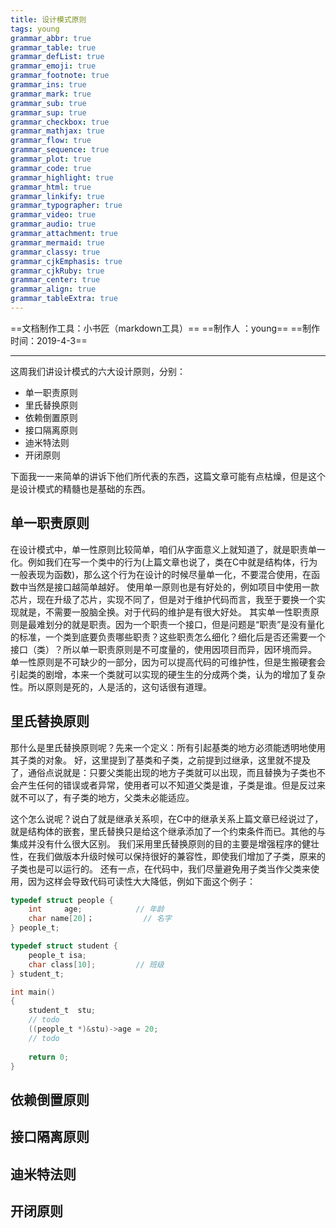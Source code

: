 ```yaml
---
title: 设计模式原则
tags: young
grammar_abbr: true
grammar_table: true
grammar_defList: true
grammar_emoji: true
grammar_footnote: true
grammar_ins: true
grammar_mark: true
grammar_sub: true
grammar_sup: true
grammar_checkbox: true
grammar_mathjax: true
grammar_flow: true
grammar_sequence: true
grammar_plot: true
grammar_code: true
grammar_highlight: true
grammar_html: true
grammar_linkify: true
grammar_typographer: true
grammar_video: true
grammar_audio: true
grammar_attachment: true
grammar_mermaid: true
grammar_classy: true
grammar_cjkEmphasis: true
grammar_cjkRuby: true
grammar_center: true
grammar_align: true
grammar_tableExtra: true
---
```

==文档制作工具：小书匠（markdown工具）==
==制作人     ：young==
==制作时间：2019-4-3==


----------

这周我们讲设计模式的六大设计原则，分别：

* 单一职责原则
* 里氏替换原则
* 依赖倒置原则
* 接口隔离原则
* 迪米特法则
* 开闭原则

下面我一一来简单的讲诉下他们所代表的东西，这篇文章可能有点枯燥，但是这个是设计模式的精髓也是基础的东西。

## 单一职责原则

在设计模式中，单一性原则比较简单，咱们从字面意义上就知道了，就是职责单一化。例如我们在写一个类中的行为(上篇文章也说了，类在C中就是结构体，行为一般表现为函数)，那么这个行为在设计的时候尽量单一化，不要混合使用，在函数中当然是接口越简单越好。
使用单一原则也是有好处的，例如项目中使用一款芯片，现在升级了芯片，实现不同了，但是对于维护代码而言，我至于要换一个实现就是，不需要一股脑全换。对于代码的维护是有很大好处。
其实单一性职责原则是最难划分的就是职责。因为一个职责一个接口，但是问题是“职责”是没有量化的标准，一个类到底要负责哪些职责？这些职责怎么细化？细化后是否还需要一个接口（类）？所以单一职责原则是不可度量的，使用因项目而异，因环境而异。
单一性原则是不可缺少的一部分，因为可以提高代码的可维护性，但是生搬硬套会引起类的剧增，本来一个类就可以实现的硬生生的分成两个类，认为的增加了复杂性。所以原则是死的，人是活的，这句话很有道理。

## 里氏替换原则

那什么是里氏替换原则呢？先来一个定义：所有引起基类的地方必须能透明地使用其子类的对象。
好，这里提到了基类和子类，之前提到过继承，这里就不提及了，通俗点说就是：只要父类能出现的地方子类就可以出现，而且替换为子类也不会产生任何的错误或者异常，使用者可以不知道父类是谁，子类是谁。但是反过来就不可以了，有子类的地方，父类未必能适应。

这个怎么说呢？说白了就是继承关系呗，在C中的继承关系上篇文章已经说过了，就是结构体的嵌套，里氏替换只是给这个继承添加了一个约束条件而已。其他的与集成并没有什么很大区别。
我们采用里氏替换原则的目的主要是增强程序的健壮性，在我们做版本升级时候可以保持很好的兼容性，即使我们增加了子类，原来的子类也是可以运行的。
还有一点，在代码中，我们尽量避免用子类当作父类来使用，因为这样会导致代码可读性大大降低，例如下面这个例子：

``` c
typedef struct people {
	int     age;			// 年龄
	char name[20]；			 // 名字 
} people_t;

typedef struct student {
    people_t isa;
    char class[10];			// 班级
} student_t;

int main()
{
    student_t  stu;
	// todo
	((people_t *)&stu)->age = 20;
	// todo
	
	return 0;
}
```
## 依赖倒置原则



## 接口隔离原则

## 迪米特法则

## 开闭原则

